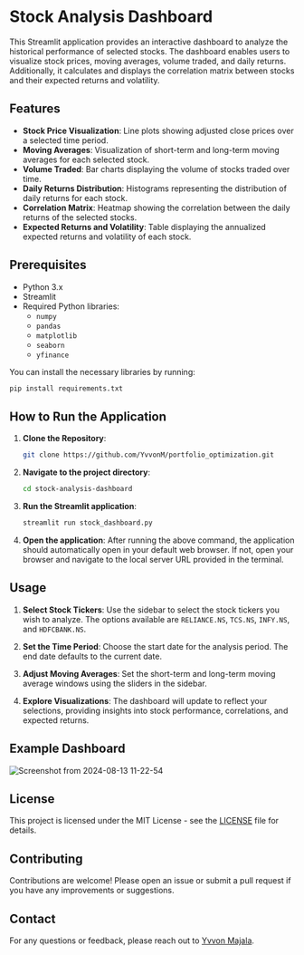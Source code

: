 

# Stock Analysis Dashboard

This Streamlit application provides an interactive dashboard to analyze the historical performance of selected stocks. The dashboard enables users to visualize stock prices, moving averages, volume traded, and daily returns. Additionally, it calculates and displays the correlation matrix between stocks and their expected returns and volatility.

## Features

- **Stock Price Visualization**: Line plots showing adjusted close prices over a selected time period.
- **Moving Averages**: Visualization of short-term and long-term moving averages for each selected stock.
- **Volume Traded**: Bar charts displaying the volume of stocks traded over time.
- **Daily Returns Distribution**: Histograms representing the distribution of daily returns for each stock.
- **Correlation Matrix**: Heatmap showing the correlation between the daily returns of the selected stocks.
- **Expected Returns and Volatility**: Table displaying the annualized expected returns and volatility of each stock.

## Prerequisites

- Python 3.x
- Streamlit
- Required Python libraries:
  - `numpy`
  - `pandas`
  - `matplotlib`
  - `seaborn`
  - `yfinance`
  
You can install the necessary libraries by running:
```bash
pip install requirements.txt
```

## How to Run the Application

1. **Clone the Repository**:
   ```bash
   git clone https://github.com/YvvonM/portfolio_optimization.git
   ```
   
2. **Navigate to the project directory**:
   ```bash
   cd stock-analysis-dashboard
   ```
   
3. **Run the Streamlit application**:
   ```bash
   streamlit run stock_dashboard.py
   ```

4. **Open the application**: After running the above command, the application should automatically open in your default web browser. If not, open your browser and navigate to the local server URL provided in the terminal.

## Usage

1. **Select Stock Tickers**: Use the sidebar to select the stock tickers you wish to analyze. The options available are `RELIANCE.NS`, `TCS.NS`, `INFY.NS`, and `HDFCBANK.NS`.
   
2. **Set the Time Period**: Choose the start date for the analysis period. The end date defaults to the current date.

3. **Adjust Moving Averages**: Set the short-term and long-term moving average windows using the sliders in the sidebar.

4. **Explore Visualizations**: The dashboard will update to reflect your selections, providing insights into stock performance, correlations, and expected returns.

## Example Dashboard
![Screenshot from 2024-08-13 11-22-54](https://github.com/user-attachments/assets/eedf4724-ad90-40ae-b5d0-198aba295c03)


## License

This project is licensed under the MIT License - see the [LICENSE](LICENSE) file for details.

## Contributing

Contributions are welcome! Please open an issue or submit a pull request if you have any improvements or suggestions.

## Contact

For any questions or feedback, please reach out to [Yvvon Majala](mailto:yvvonjemymahmajala@gmail.com).

